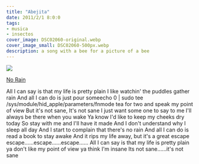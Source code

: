 ```yaml
---
title: "Abejita"
date: 2011/2/1 8:0:0
tags:
- musica
- insectos
cover_image: DSC02060-original.webp
cover_image_small: DSC02060-500px.webp
description: a song with a bee for a picture of a bee
---
```


[![](DSC02060-800px.webp)](DSC02060-original.webp)

[No Rain](https://www.youtube.com/watch?v=3qVPNONdF58)

All I can say is that my life is pretty plain
I like watchin' the puddles gather rain
And all I can do is just pour someecho 0 | sudo tee /sys/module/hid_apple/parameters/fnmode tea for two
and speak my point of view
But it's not sane, It's not sane
I just want some one to say to me
I'll always be there when you wake
Ya know I'd like to keep my cheeks dry today
So stay with me and I'll have it made
And I don't understand why I sleep all day
And I start to complain that there's no rain
And all I can do is read a book to stay awake
And it rips my life away, but it's a great escape
escape......escape......escape......
All I can say is that my life is pretty plain
ya don't like my point of view
ya think I'm insane
Its not sane......it's not sane
